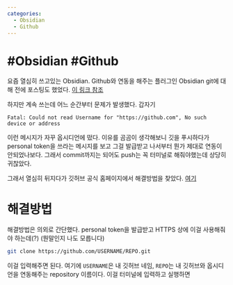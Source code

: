 ```yaml
---
categories:
  - Obsidian
  - Github
---
```


# #Obsidian #Github

요즘 열심히 쓰고있는 Obsidian. Github와 연동을 해주는 플러그인 Obsidian git에 대해 전에 포스팅도 했었다. [이 링크 참조](https://arrow-economist.github.io/ob/github/Obsidian-Obsidian-Github-%EC%97%B0%EB%8F%99/)

하지만 계속 쓰는데 어느 순간부터 문제가 발생했다. 갑자기

```
Fatal: Could not read Username for "https://github.com", No such device or address
```
이런 메시지가 자꾸 옵시디언에 떴다. 이유를 곰곰이 생각해보니 깃을 푸시하다가 personal token을 쓰라는 메시지를 보고 그걸 발급받고 나서부터 뭔가 제대로 연동이 안되었나보다. 그래서 commit까지는 되어도 push는 꼭 터미널로 해줘야했는데 상당히 귀찮았다.

그래서 열심히 뒤지다가 깃허브 공식 홈페이지에서 해결방법을 찾았다. [여기](https://docs.github.com/en/authentication/keeping-your-account-and-data-secure/managing-your-personal-access-tokens)

# 해결방법

해결방법은 의외로 간단했다. personal token을 발급받고 HTTPS 상에 이걸 사용해줘야 하는데(?) (뭔말인지 나도 모릅니다)

```bash
git clone https://github.com/USERNAME/REPO.git
```

이걸 입력해주면 된다. 여기에 `USERNAME`은 내 깃허브 네임, `REPO`는 내 깃허브와 옵시디언을 연동해주는 repository 이름이다. 이걸 터미널에 입력하고 실행하면


<!--stackedit_data:
eyJoaXN0b3J5IjpbMTI4ODYwNDg0LC0zNDUyMjM4OThdfQ==
-->